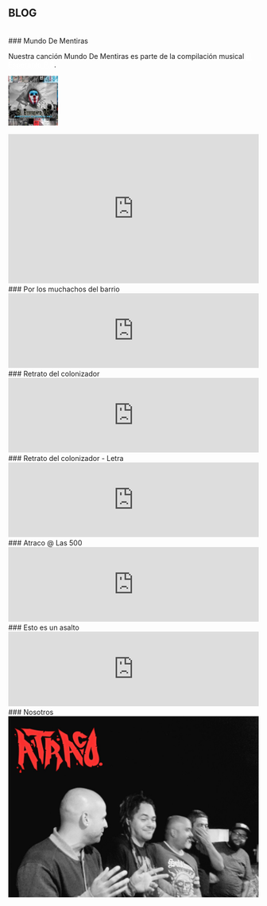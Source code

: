 
## BLOG
<br />
### Mundo De Mentiras

Nuestra canción Mundo De Mentiras es parte de la compilación musical <a style="color:#fff;" href="https://soundcloud.com/el-esperanto-830244470">El Esperanto P.R</a>.

<a href="https://soundcloud.com/el-esperanto-830244470"><img style="width:100px;height:100px;" src="comp.jpg" alt="Compilación musical El Esperanto P.R" /></a>


<iframe id="sc1" width="100%" height="300" scrolling="no" frameborder="no" allow="autoplay" src="https://w.soundcloud.com/player/?url=https%3A//api.soundcloud.com/tracks/736071229&color=%23ff5500&auto_play=false&hide_related=false&show_comments=true&show_user=true&show_reposts=false&show_teaser=true&visual=true"></iframe>



<br />
### Por los muchachos del barrio

<iframe id="yt1" style="width:100%;" src="https://www.youtube.com/embed/rg_DoeKLISE" frameborder="0" allowfullscreen></iframe>
<br />
### Retrato del colonizador

<iframe id="yt2" style="width:100%;" src="https://www.youtube.com/embed/dtt1_vKqvAs" frameborder="0" allowfullscreen></iframe>
<br />
### Retrato del colonizador - Letra

<iframe id="yt3" style="width:100%;" src="https://www.youtube.com/embed/OXx7bF2czyw" frameborder="0" allowfullscreen></iframe>
<br />
### Atraco @ Las 500

<iframe id="yt4" style="width:100%;" src="https://www.youtube.com/embed/lpkljcw92rA" frameborder="0" allowfullscreen></iframe>
<br />
### Esto es un asalto

<iframe id="yt5" style="width:100%;" src="https://www.youtube.com/embed/rt5iJaDQTMo" frameborder="0" allowfullscreen></iframe>
<br />
### Nosotros

<img src="nosotros.png" alt="Integrantes ATRACO"/>


